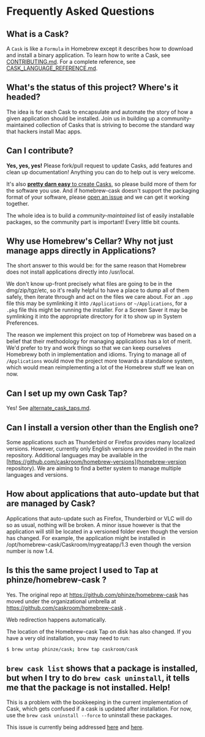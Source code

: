 # Frequently Asked Questions

## What is a Cask?

A `Cask` is like a `Formula` in Homebrew except it describes how to download
and install a binary application.  To learn how to write a Cask, see
[CONTRIBUTING.md](../CONTRIBUTING.md).  For a complete reference, see
[CASK_LANGUAGE_REFERENCE.md](CASK_LANGUAGE_REFERENCE.md).

## What's the status of this project?  Where's it headed?

The idea is for each Cask to encapsulate and automate the story of how a given
application should be installed. Join us in building up a community-maintained
collection of Casks that is striving to become the standard way that hackers
install Mac apps.

## Can I contribute?

__Yes, yes, yes!__ Please fork/pull request to update Casks, add features and
clean up documentation! Anything you can do to help out is very welcome.

It's also [__pretty darn easy__ to create Casks](../CONTRIBUTING.md), so
please build more of them for the software you use. And if homebrew-cask doesn't
support the packaging format of your software, please [open an issue](https://github.com/caskroom/homebrew-cask/issues)
and we can get it working together.

The whole idea is to build a _community-maintained_ list of easily installable
packages, so the community part is important! Every little bit counts.


## Why use Homebrew's Cellar? Why not just manage apps directly in Applications?

The short answer to this would be: for the same reason that Homebrew does not
install applications directly into /usr/local.

We don't know up-front precisely what files are going to be in the
dmg/zip/tgz/etc, so it's really helpful to have a place to dump all of them
safely, then iterate through and act on the files we care about. For an `.app` file
this may be symlinking it into `/Applications` or `~/Applications`, for a `.pkg` file
this might be running the installer. For a Screen Saver it may be symlinking it
into the appropriate directory for it to show up in System Preferences.

The reason we implement this project on top of Homebrew was based on a belief
that their methodology for managing applications has a lot of merit. We'd
prefer to try and work things so that we can keep ourselves Homebrewy both in
implementation and idioms. Trying to manage all of `/Applications` would move
the project more towards a standalone system, which would mean reimplementing a
lot of the Homebrew stuff we lean on now.

## Can I set up my own Cask Tap?

Yes! See [alternate_cask_taps.md](alternate_cask_taps.md).

## Can I install a version other than the English one?

Some applications such as Thunderbird or Firefox provides many localized versions. However, currently only English versions are provided in the main repository. Additional languages may be available in the [https://github.com/caskroom/homebrew-versions](homebrew-version repository). We are aiming to find a better system to manage multiple languages and versions.

## How about applications that auto-update but that are managed by Cask?

Applications that auto-update such as Firefox, Thunderbird or VLC will do so as usual, nothing will be broken. A minor issue however is that the application will still be located in a versioned folder even though the version has changed. For example, the application might be installed in /opt/homebrew-cask/Caskroom/mygreatapp/1.3 even though the version number is now 1.4.

## Is this the same project I used to Tap at phinze/homebrew-cask ?

Yes. The original repo at https://github.com/phinze/homebrew-cask has moved
under the organizational umbrella at https://github.com/caskroom/homebrew-cask .

Web redirection happens automatically.

The location of the Homebrew-cask Tap on disk has also changed.  If you have
a very old installation, you may need to run:

```bash
$ brew untap phinze/cask; brew tap caskroom/cask
```

## `brew cask list` shows that a package is installed, but when I try to do `brew cask uninstall`, it tells me that the package is not installed. Help!

This is a problem with the bookkeeping in the current implementation of Cask, which gets confused if a cask is updated after installation. For now, use the `brew cask uninstall --force` to uninstall these packages.

This issue is currently being addressed [here](https://github.com/caskroom/homebrew-cask/issues/4688) and [here](https://github.com/caskroom/homebrew-cask/issues/4678).
